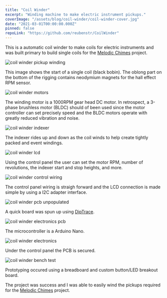 ```yaml
---
title: "Coil Winder"
excerpt: "Winding machine to make electric instrument pickups."
coverImage: "/assets/blog/coil-winder/coil-winder-cover.jpg"
date: "2021-03-01T00:00:00.000Z"
pinned: false
repoLink: "https://github.com/reubenstr/CoilWinder"
---
```


This is a automatic coil winder to make coils for electric instruments and was built primary to build single coils for the [Melodic Chimes](/posts/melodic-chimes) project.

![coil winder pickup winding](/assets/blog/coil-winder/coil-winder-pickup-winding.jpg)

This image shows the start of a single coil (black bobin). The oblong part on the bottom of the rigging contains neodymium magnets for the hall effect RPM sensor.

![coil winder motors](/assets/blog/coil-winder/coil-winder-motors.jpg)

The winding motor is a 1000RPM gear head DC motor. In retrospect, a 3-phase brushless motor (BLDC) should of been used since the motor controller can set precisely speed and the BLDC motors operate with greatly reduced vibration and noise.

![coil winder indexer](/assets/blog/coil-winder/coil-winder-indexer.jpg)

The indexer rides up and down as the coil winds to help create tightly packed and event windings.

![coil winder lcd](/assets/blog/coil-winder/coil-winder-lcd.jpg)

Using the control panel the user can set the motor RPM, number of revolutions, the indexer start and stop heights, and more.

![coil winder control wiring](/assets/blog/coil-winder/coil-winder-control-wiring.jpg)

The control panel wiring is straigh forward and the LCD connection is made simple by using a I2C adapter interface.

![coil winder pcb unpopulated](/assets/blog/coil-winder/coil-winder-pcb-unpopulated.jpg)

A quick board was spun up using [DipTrace](https://diptrace.com/).

![coil winder electronics pcb](/assets/blog/coil-winder/coil-winder-electronics-pcb.jpg)

The microcontroller is a Arduino Nano.

![coil winder electronics](/assets/blog/coil-winder/coil-winder-electronics.jpg)

Under the control panel the PCB is secured.

![coil winder bench test](/assets/blog/coil-winder/coil-winder-bench-test.jpg)

Prototyping occured using a breadboard and custom button/LED breakout board.

The project was success and I was able to easily wind the pickups required for the [Melodic Chimes](/posts/melodic-chimes) project.